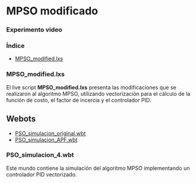 # MPSO modificado
### Experimento video

### Índice
- [MPSO_modified.lxs](#mpso_modifiedlxs)

### MPSO_modified.lxs
El live script **MPSO_modified.lxs** presenta las modificaciones que se realizaron al algoritmo MPSO, utilizando vectorización para el cálculo de la función de costo, el factor de incercia y el controlador PID.

## Webots 
- [PSO_simulacion_original.wbt](#PSO_simulacion_original.wbt)
- [PSO_simulacion_APF.wbt](#PSO_simulacion_APF.wbt)

### PSO_simulacion_4.wbt
Este mundo contiene la simulación del algoritmo MPSO implementando un controlador PID vectorizado.


